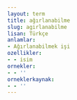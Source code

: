 ```yaml
---
layout: term
title: ağırlanabilme
slug: agirlanabilme
lisan: Türkçe
anlamlar:
- Ağırlanabilmek işi
ozellikler:
- - isim
ornekler:
- - ''
orneklerkaynak:
- - ''
---
```

